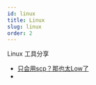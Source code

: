 ```yaml
---
id: linux
title: Linux
slug: linux
order: 2
---
```


Linux 工具分享

* [只会用scp？那也太Low了](https://mp.weixin.qq.com/s/Yt5ZItiIdL6Nt8lhwJ3NAA)
* 
